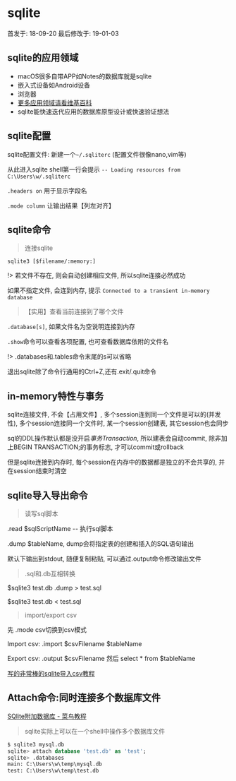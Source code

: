 # sqlite

首发于: 18-09-20 最后修改于: 19-01-03

## sqlite的应用领域
- macOS很多自带APP如Notes的数据库就是sqlite
- 嵌入式设备如Android设备
- 浏览器
- [更多应用领域请看维基百科](https://en.wikipedia.org/wiki/SQLite#Notable_users)
- sqlite能快速迭代应用的数据库原型设计或快速验证想法

## sqlite配置

sqlite配置文件: 新建一个`~/.sqliterc` (配置文件很像nano,vim等)

从此进入sqlite shell第一行会提示
`-- Loading resources from C:\Users\w/.sqliterc`

`.headers on` 用于显示字段名

`.mode column` 让输出结果【列左对齐】

## sqlite命令

> 连接sqlite

`sqlite3 [$filename/:memory:]`

!> 若文件不存在, 则会自动创建相应文件, 所以sqlite连接必然成功

如果不指定文件, 会连到内存, 提示
`Connected to a transient in-memory database`

> 【实用】查看当前连接到了哪个文件

`.database[s]`, 如果文件名为空说明连接到内存

`.show`命令可以查看各项配置, 也可查看数据库依附的文件名

!> .databases和.tables命令末尾的s可以省略

退出sqlite除了命令行通用的Ctrl+Z,还有.exit/.quit命令

## in-memory特性与事务

sqlite连接文件, 不会【占用文件】, 多个session连到同一个文件是可以的(并发性), 多个session连接同一个文件时, 某一个session创建表, 其它session也会同步

sql的DDL操作默认都是没开启*事务Transaction*, 所以建表会自动commit, 除非加上BEGIN TRANSACTION;的事务标志, 才可以commit或rollback

但是sqlite连接到内存时, 每个session在内存中的数据都是独立的不会共享的, 并在session结束时清空

## sqlite导入导出命令

> 读写sql脚本

.read $sqlScriptName -- 执行sql脚本

.dump $tableName, dump会将指定表的创建和插入的SQL语句输出

默认下输出到stdout, 随便复制粘贴, 可以通过.output命令修改输出文件

> .sql和.db互相转换

$sqlite3 test.db .dump > test.sql

$sqlite3 test.db < test.sql

> import/export csv

先 .mode csv切换到csv模式

Import csv: .import $csvFilename $tableName

Export csv: .output $csvFilename 然后 select * from $tableName

[写的非常棒的sqlite导入csv教程](http://www.sqlitetutorial.net/sqlite-import-csv/)

## Attach命令:同时连接多个数据库文件

[SQlite附加数据库 - 菜鸟教程](http://www.runoob.com/sqlite/sqlite-attach-database.html)

> sqlite实际上可以在一个shell中操作多个数据库文件

```sql
$ sqlite3 mysql.db
sqlite> attach database 'test.db' as 'test';
sqlite> .databases
main: C:\Users\w\temp\mysql.db
test: C:\Users\w\temp\test.db
```

